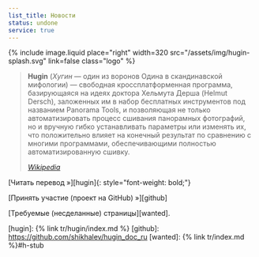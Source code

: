 ```yaml
---
list_title: Новости
status: undone
service: true
---
```

{% include image.liquid place="right" width=320 src="/assets/img/hugin-splash.svg" link=false class="logo" %}

> **Hugin** (*Хугин* — один из воронов Одина в скандинавской мифологии) —
> свободная кроссплатформенная программа, базирующаяся на идеях
> доктора Хельмута Дерша (Helmut Dersch), заложенных им в набор
> бесплатных инструментов под названием Panorama Tools, и позволяющая
> не только автоматизировать процесс сшивания панорамных фотографий,
> но и вручную гибко устанавливать параметры или изменять их, что
> положительно влияет на конечный результат по сравнению с многими
> программами, обеспечивающими полностью автоматизированную сшивку.
>
> *[Wikipedia][wiki]*

[Читать перевод »][hugin]{: style="font-weight: bold;"}

[Принять участие (проект на GitHub) »][github]

[Требуемые (несделанные) страницы][wanted].

[logo]: /tr/img/hugin-logo.png
[wiki]: https://ru.wikipedia.org/wiki/Hugin
[hugin]: {% link tr/hugin/index.md %}
[github]: https://github.com/shikhalev/hugin_doc_ru
[wanted]: {% link tr/index.md %}#h-stub
